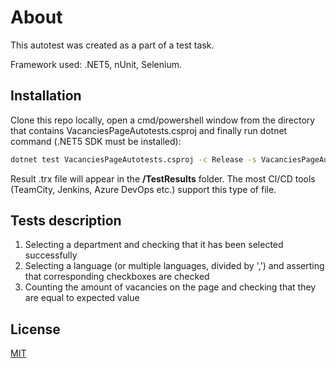 # About
This autotest was created as a part of a test task.

Framework used: .NET5, nUnit, Selenium.

## Installation

Clone this repo locally, open a cmd/powershell window from the directory that contains VacanciesPageAutotests.csproj and finally run dotnet command (.NET5 SDK must be installed):

```bash
dotnet test VacanciesPageAutotests.csproj -c Release -s VacanciesPageAutotests.runsettings -r TestResults --verbosity normal --logger trx
```

Result .trx file will appear in the **/TestResults** folder. The most CI/CD tools (TeamCity, Jenkins, Azure DevOps etc.) support this type of file.

## Tests description

  1. Selecting a department and checking that it has been selected successfully
  2. Selecting a language (or multiple languages, divided by ',') and asserting that corresponding checkboxes are checked
  3. Counting the amount of vacancies on the page and checking that they are equal to expected value

## License
[MIT](https://choosealicense.com/licenses/mit/)
